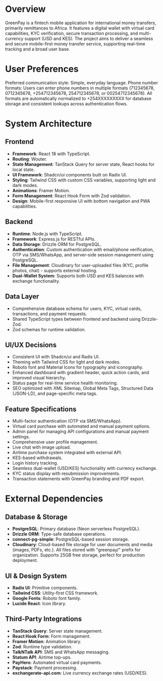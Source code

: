 # Overview

GreenPay is a fintech mobile application for international money transfers, primarily remittances to Africa. It features a digital wallet with virtual card capabilities, KYC verification, secure transaction processing, and multi-currency support (USD and KES). The project aims to deliver a seamless and secure mobile-first money transfer service, supporting real-time tracking and a broad user base.

# User Preferences

Preferred communication style: Simple, everyday language.
Phone number formats: Users can enter phone numbers in multiple formats (712345678, 0712345678, +254712345678, 254712345678, or 00254712345678). All formats are automatically normalized to +254XXXXXXXXX for database storage and consistent lookups across authentication flows.

# System Architecture

## Frontend
- **Framework**: React 18 with TypeScript.
- **Routing**: Wouter.
- **State Management**: TanStack Query for server state, React hooks for local state.
- **UI Framework**: Shadcn/ui components built on Radix UI.
- **Styling**: Tailwind CSS with custom CSS variables, supporting light and dark modes.
- **Animations**: Framer Motion.
- **Form Management**: React Hook Form with Zod validation.
- **Design**: Mobile-first responsive UI with bottom navigation and PWA capabilities.

## Backend
- **Runtime**: Node.js with TypeScript.
- **Framework**: Express.js for RESTful APIs.
- **Data Storage**: Drizzle ORM for PostgreSQL.
- **Authentication**: Custom authentication with email/phone verification, OTP via SMS/WhatsApp, and server-side session management using PostgreSQL.
- **File Management**: Cloudinary for user-uploaded files (KYC, profile photos, chat) - supports external hosting.
- **Dual-Wallet System**: Supports both USD and KES balances with exchange functionality.

## Data Layer
- Comprehensive database schema for users, KYC, virtual cards, transactions, and payment requests.
- Shared TypeScript types between frontend and backend using Drizzle-Zod.
- Zod schemas for runtime validation.

## UI/UX Decisions
- Consistent UI with Shadcn/ui and Radix UI.
- Theming with Tailwind CSS for light and dark modes.
- Roboto font and Material Icons for typography and iconography.
- Enhanced dashboard with gradient header, quick action cards, and improved visual hierarchy.
- Status page for real-time service health monitoring.
- SEO optimized with XML Sitemap, Global Meta Tags, Structured Data (JSON-LD), and page-specific meta tags.

## Feature Specifications
- Multi-factor authentication (OTP via SMS/WhatsApp).
- Virtual card purchase with automated and manual payment options.
- Admin panel for managing API configurations and manual payment settings.
- Comprehensive user profile management.
- Live chat with image upload.
- Airtime purchase system integrated with external API.
- KES-based withdrawals.
- Login history tracking.
- Seamless dual-wallet (USD/KES) functionality with currency exchange.
- KYC status display with resubmission improvements.
- Transaction statements with GreenPay branding and PDF export.

# External Dependencies

## Database & Storage
- **PostgreSQL**: Primary database (Neon serverless PostgreSQL).
- **Drizzle ORM**: Type-safe database operations.
- **connect-pg-simple**: PostgreSQL-based session storage.
- **Cloudinary**: Cloud-based file storage for user documents and media (images, PDFs, etc.). All files stored with "greenpay/" prefix for organization. Supports 25GB free storage, perfect for production deployment.

## UI & Design System
- **Radix UI**: Primitive components.
- **Tailwind CSS**: Utility-first CSS framework.
- **Google Fonts**: Roboto font family.
- **Lucide React**: Icon library.

## Third-Party Integrations
- **TanStack Query**: Server state management.
- **React Hook Form**: Form management.
- **Framer Motion**: Animation library.
- **Zod**: Runtime type validation.
- **TalkNTalk API**: SMS and WhatsApp messaging.
- **Statum API**: Airtime top-ups.
- **PayHero**: Automated virtual card payments.
- **Paystack**: Payment processing.
- **exchangerate-api.com**: Live currency exchange rates (USD/KES).
